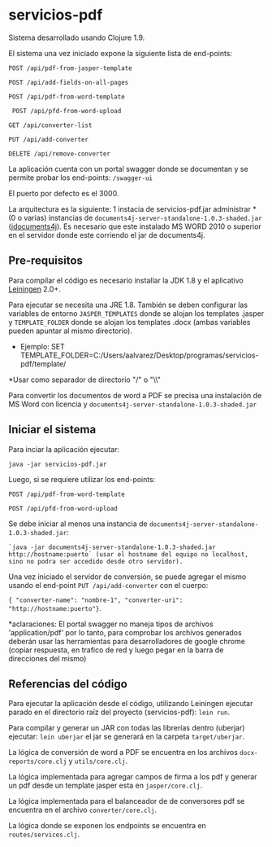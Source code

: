 # servicios-pdf

Sistema desarrollado usando Clojure 1.9.

El sistema una vez iniciado expone la siguiente lista de end-points:

`POST /api/pdf-from-jasper-template`

`POST /api/add-fields-on-all-pages`
 
`POST /api/pdf-from-word-template`
 
` POST /api/pfd-from-word-upload`
 
 `GET /api/converter-list`
 
 `PUT /api/add-converter`

 `DELETE /api/remove-converter`
   
   La aplicación cuenta con un portal swagger donde se documentan y se permite probar los end-points:
   `/swagger-ui`
   
   El puerto por defecto es el 3000.
   
 La arquitectura es la siguiente:
 1 instacia de servicios-pdf.jar administrar *(0 o varias) instancias de `documents4j-server-standalone-1.0.3-shaded.jar`
 ([jdocuments4j][2]). Es necesario que este instalado MS WORD 2010 o superior en el servidor donde este corriendo el jar de documents4j.     

[2]: http://www.documents4j.com

## Pre-requisitos

Para compilar el código es necesario installar la JDK 1.8 y el aplicativo  [Leiningen][1] 2.0+.

Para ejecutar se necesita una JRE 1.8. También se deben configurar las variables de entorno `JASPER_TEMPLATES` donde se alojan los templates .jasper y `TEMPLATE_FOLDER` donde se alojan los templates .docx (ambas variables pueden apuntar al mismo directorio).

* Ejemplo: SET TEMPLATE_FOLDER=C:/Users/aalvarez/Desktop/programas/servicios-pdf/template/

*Usar como separador de directorio "/" o "\\\\"

Para convertir los documentos de word a PDF se precisa una instalación de MS Word con licencia y `documents4j-server-standalone-1.0.3-shaded.jar`

[1]: https://github.com/technomancy/leiningen

## Iniciar el sistema

Para inciar la aplicación ejecutar:

    java -jar servicios-pdf.jar 

Luego, si se requiere utilizar los end-points:

`POST /api/pdf-from-word-template`
 
`POST /api/pfd-from-word-upload`

Se debe iniciar al menos una instancia de `documents4j-server-standalone-1.0.3-shaded.jar`:

    `java -jar documents4j-server-standalone-1.0.3-shaded.jar http://hostname:puerto` (usar el hostname del equipo no localhost, sino no podra ser accedido desde otro servidor).
    
Una vez iniciado el servidor de conversión, se puede agregar el mismo usando el end-point  `PUT /api/add-converter` 
con el cuerpo:
 
 `{ "converter-name": "nombre-1",
"converter-uri": "http://hostname:puerto"}`.

*aclaraciones: El portal swagger no maneja tipos de archivos 'application/pdf' por lo tanto, para comprobar los archivos generados deberán usar las herramientas para desarrolladores de google chrome (copiar respuesta, en trafico de red y luego pegar en la barra de direcciones del mismo) 
                                                                                                                    
                                                                                                                  
## Referencias del código

Para ejecutar la aplicación desde el código, utilizando Leiningen ejecutar parado en el directorio raíz del proyecto (servicios-pdf):
`lein run`.

Para compilar y generar un JAR con todas las librerías dentro (uberjar) ejecutar: `lein uberjar` el jar se generará en la carpeta `target/uberjar`.

La lógica de conversión de word a PDF se encuentra en los archivos `docx-reports/core.clj` y `utils/core.clj`.

La lógica implementada para agregar campos de firma a los pdf y generar un pdf desde un template jasper esta en `jasper/core.clj`.

La lógica implementada para el balanceador de de conversores pdf se encuentra en el archivo `converter/core.clj`.

La lógica donde se exponen los endpoints se encuentra en `routes/services.clj`. 

                                                                                                                 